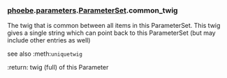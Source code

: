 ### [phoebe](phoebe.md).[parameters](phoebe.parameters.md).[ParameterSet](phoebe.parameters.ParameterSet.md).common_twig



The twig that is common between all items in this ParameterSet.
This twig gives a single string which can point back to this ParameterSet
(but may include other entries as well)

see also :meth:`uniquetwig`

:return: twig (full) of this Parameter

